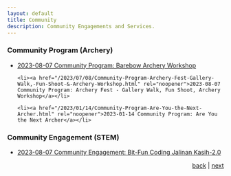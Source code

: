 ```yaml
---
layout: default
title: Community
description: Community Engagements and Services.
---
```


<h3>Community Program (Archery)</h3>
<ul>
	<li><a href="/2023/07/08/Community-Program-Barebow-Archery-Workshop.html" rel="noopener">2023-08-07 Community Program: Barebow Archery Workshop </a></li>

	<li><a href="/2023/07/08/Community-Program-Archery-Fest-Gallery-Walk,-Fun-Shoot-&-Archery-Workshop.html" rel="noopener">2023-08-07 Community Program: Archery Fest - Gallery Walk, Fun Shoot, Archery Workshop</a></li>
	
	<li><a href="/2023/01/14/Community-Program-Are-You-the-Next-Archer.html" rel="noopener">2023-01-14 Community Program: Are You the Next Archer</a></li>
</ul>

<h3>Community Engagement (STEM)</h3>
<ul>
	<li><a href="/2023/12/16/Community-Engagement-Bit-Fun-Coding-Jalinan-Kasih-2.html" rel="noopener">2023-08-07 Community Engagement: Bit-Fun Coding Jalinan Kasih-2.0 </a></li>
</ul>

<p style="text-align: right;">
<a href="teaching">back</a> | <a href="blog-list">next</a> 